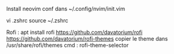 Install neovim 
conf dans ~/.config/nvim/init.vim

vi .zshrc
source ~/.zshrc


Rofi : 
apt install rofi
https://github.com/davatorium/rofi
https://github.com/davatorium/rofi-themes
copier le theme dans /usr/share/rofi/themes
cmd : rofi-theme-selector


